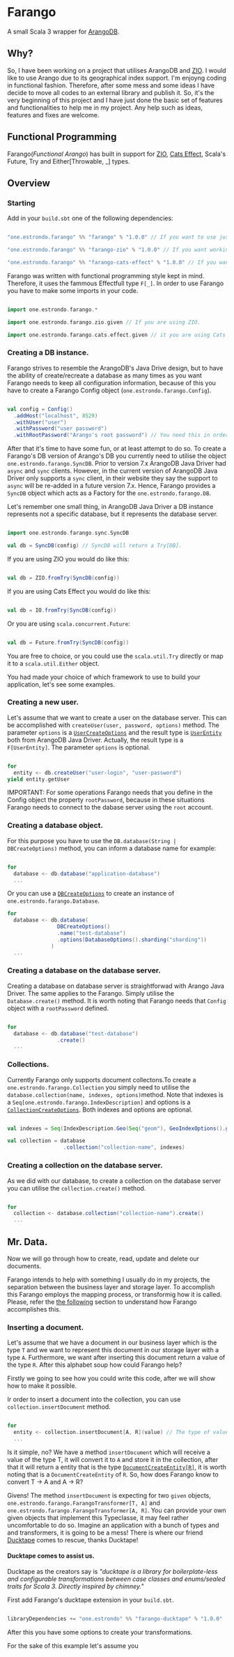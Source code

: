# Farango

A small Scala 3 wrapper for [ArangoDB](http://www.arangodb.com).

## Why?

So, I have been working on a project that utilises ArangoDB and [ZIO](http://www.zio.dev). I would like to use Arango due to its geographical index support. I'm enjoyng coding in functional fashion. Therefore, after some mess and some ideas I have decide to move all codes to an external library and publish it. So, it's the very beginning of this project and I have just done the basic set of features and functionalities to help me in my project. Any help such as ideas, features and fixes are welcome.

## Functional Programming

Farango(_Functional Arango_) has built in support for [ZIO](http://www.zio.dev), [Cats Effect](https://typelevel.org/cats-effect), Scala's Future, Try and Either[Throwable, _] types.

## Overview

### Starting

Add in your `build.sbt` one of the following dependencies:

```scala

"one.estrondo.farango" %% "farango" % "1.0.0" // If you want to use just the Scala's types.

"one.estrondo.farango" %% "farango-zio" % "1.0.0" // If you want working with ZIO.

"one.estrondo.farango" %% "farango-cats-effect" % "1.0.0" // If you want Cats Effect.

```

Farango was written with functional programming style kept in mind. Therefore, it uses the fammous Effectfull type `F[_]`. In order to use Farango you have to make some imports in your code.

```scala

import one.estrondo.farango.*

import one.estrondo.farango.zio.given // If you are using ZIO.

import one.estrondo.farango.cats.effect.given // it you are using Cats Effect.

```

### Creating a DB instance.

Farango strives to resemble the ArangoDB's Java Drive design, but to have the ability of create/recreate a database as many times as you want Farango needs to keep all configuration information, because of this you have to create a Farango Config object (`one.estrondo.farango.Config`).

```scala

val config = Config()
  .addHost("localhost", 8529)
  .withUser("user")
  .withPassword("user password")
  .withRootPassword("Arango's root password") // You need this in order to create databases and collections through Farango.

```

After that it's time to have some fun, or at least attempt to do so. To create a Farango's DB version of Arango's DB you currently need to utilise the object `one.estrondo.farango.SyncDB`. Prior to version 7.x ArangoDB Java Driver had `async` and `sync` clients. However, in the current version of ArangoDB Java Driver only supports a `sync` client, in their website they say the support to `async` will be re-added in a future version 7.x. Hence, Farango provides a `SyncDB` object which acts as a Factory for the `one.estrondo.farango.DB`.

Let's remember one small thing, in ArangoDB Java Driver a DB instance represents not a specific database, but it represents the database server.

```scala

import one.estrondo.farango.sync.SyncDB

val db = SyncDB(config) // SyncDB will return a Try[DB].

```

If you are using ZIO you would do like this:

```scala

val db = ZIO.fromTry(SyncDB(config))

```

If you are using Cats Effect you would do like this:

```scala

val db = IO.fromTry(SyncDB(config))

```

Or you are using `scala.concurrent.Future`:

```scala

val db = Future.fromTry(SyncDB(config))

```

You are free to choice, or you could use the `scala.util.Try` directly or map it to a `scala.util.Either` object.

You had made your choice of which framework to use to build your application, let's see some examples.

### Creating a new user.

Let's assume that we want to create a user on the database server. This can be accomplished with `createUser(user, password, options)` method. The parameter `options` is a [`UserCreateOptions`](https://www.javadoc.io/doc/com.arangodb/arangodb-java-driver/latest/com/arangodb/model/UserCreateOptions.html) and the result type is [`UserEntity`](https://www.javadoc.io/doc/com.arangodb/arangodb-java-driver/latest/com/arangodb/entity/UserEntity.html) both from ArangoDB Java Driver. Actually, the result type is a `F[UserEntity]`. The parameter `options` is optional.

```scala

for
  entity <- db.createUser("user-login", "user-password")
yield entity.getUser

```

IMPORTANT: For some operations Farango needs that you define in the Config object the property `rootPassword`, because in these situations Farango needs to connect to the dabase server using the `root` account.

### Creating a database object.

For this purpose you have to use the `DB.database(String | DBCreateOptions)` method, you can inform a database name for example:

```scala

for
  database <- db.database("application-database")
  ...

```

Or you can use a [`DBCreateOptions`](https://www.javadoc.io/static/com.arangodb/arangodb-java-driver/7.1.0/com/arangodb/model/DBCreateOptions.html) to create an instance of `one.estrondo.farango.Database`.

```scala
for
  database <- db.database(
                DBCreateOptions()
                .name("test-database")
                .options(DatabaseOptions().sharding("sharding"))
              )
  ...
```

### Creating a database on the database server.

Creating a database on database server is straightforwad with Arango Java Driver. The same applies to the Farango. Simply utilise the `Database.create()` method. It is worth noting that Farango needs that `Config` object with a `rootPassword` defined.

```scala

for
  database <- db.database("test-database")
                .create()
  ...

```

### Collections.

Currently Farango only supports document collectons.To create a `one.estrondo.farango.Collection` you simply need to utilise the `database.collection(name, indexes, options)`method. Note that indexes is a `Seq[one.estrondo.farango.IndexDescription]` and options is a [`CollectionCreateOptions`](https://www.javadoc.io/static/com.arangodb/arangodb-java-driver/7.1.0/com/arangodb/model/CollectionCreateOptions.html). Both indexes and options are optional.

```scala

val indexes = Seq(IndexDescription.Geo(Seq("geom"), GeoIndexOptions().geoJson(true)))

val collection = database
                  .collection("collection-name", indexes)

```

### Creating a collection on the database server.

As we did with our database, to create a collection on the database server you can utilise the `collection.create()` method.

```scala

for
  collection <- database.collection("collection-name").create()
  ...

```

## Mr. Data.

Now we will go through how to create, read, update and delete our documents.

Farango intends to help with something I usually do in my projects, the separation between the business layer and storage layer. To accomplish this Farango employs the mapping process, or transformig how it is called. Please, refer the [the following](#inserting-a-document) section to understand how Farango accomplishes this.

### Inserting a document.

Let's assume that we have a document in our business layer which is the type `T` and we want to represent this document in our storage layer with a type `A`. Furthermore, we want after inserting this document return a value of the type `R`. After this alphabet soup how could Farango help?

Firstly we going to see how you could write this code, after we will show how to make it possible.

Ir order to insert a document into the collection, you can use `collection.insertDocument` method.

```scala

for
  entity <- collection.insertDocument[A, R](value) // The type of value is T.
  ...

```

Is it simple, no? We have a method `insertDocument` which will receive a value of the type T, it will convert it to `A` and store it in the collection, after that it will return a entity that is the type [`DocumentCreateEntity[R]`](https://www.javadoc.io/doc/com.arangodb/arangodb-java-driver/latest/com/arangodb/entity/DocumentCreateEntity.html), it is worth noting that is a `DocumentCreateEntity` of `R`. So, how does Farango know to convert T -> A and A -> R?

Givens! The method `insertDocument` is expecting for two `given` objects, `one.estrondo.farango.FarangoTransformer[T, A]` and `one.estrondo.farango.FarangoTransformer[A, R]`. You can provide your own given objects that implement this Typeclasse, it may feel rather uncomfortable to do so. Imagine an application with a bunch of types and and transformers, it is going to be a mess! There is where our friend [Ducktape](https://github.com/arainko/ducktape) comes to rescue, thanks Ducktape!

#### Ducktape comes to assist us.

Ducktape as the creators say is _"ducktape is a library for boilerplate-less and configurable transformations between case classes and enums/sealed traits for Scala 3. Directly inspired by chimney."_

First add Farango's ducktape extension in your `build.sbt`.

```scala

libraryDependencies += "one.estrondo" %% "farango-ducktape" % "1.0.0"

```

After this you have some options to create your transformations.

For the sake of this example let's assume you 
